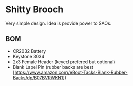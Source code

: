 # Shitty Brooch #

Very simple design. Idea is provide power to SAOs.

## BOM ##
* CR2032 Battery
* Keystone 3034
* 2x3 Female Header (keyed prefered but optional)
* Blank Lapel Pin (rubber backs are best [https://www.amazon.com/eBoot-Tacks-Blank-Rubber-Backs/dp/B07BVRWKN1])
